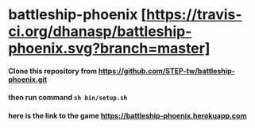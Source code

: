 # battleship-phoenix [https://travis-ci.org/dhanasp/battleship-phoenix.svg?branch=master]

#### Clone this repository from https://github.com/STEP-tw/battleship-phoenix.git

#### then run command   ```sh bin/setup.sh```

#### here is the link to the game https://battleship-phoenix.herokuapp.com
